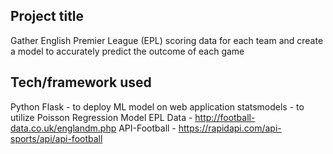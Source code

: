 ## Project title
Gather English Premier League (EPL) scoring data for each team and create a model to accurately predict the outcome of each game

## Tech/framework used
Python Flask - to deploy ML model on web application
statsmodels - to utilize Poisson Regression Model
EPL Data  - http://football-data.co.uk/englandm.php
API-Football - https://rapidapi.com/api-sports/api/api-football
